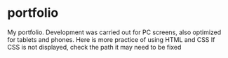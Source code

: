# portfolio
 My portfolio. Development was carried out for PC screens, also optimized for tablets and phones.
 Here is more practice of using HTML and CSS
 If CSS is not displayed, check the path it may need to be fixed
